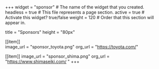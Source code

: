 +++
widget = "sponsor"  # The name of the widget that you created.
headless = true  # This file represents a page section.
active = true  # Activate this widget? true/false
weight = 120  # Order that this section will appear in.

title = "Sponsors"
height = "80px"

[[item]]  
  image_url = "sponsor_toyota.png"
  org_url = "https://toyota.com/"

[[item]]
  image_url = "sponsor_shima.png"
  org_url = "https://www.shimaseiki.com/ "
+++




